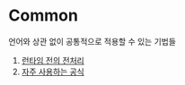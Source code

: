 # Common

언어와 상관 없이 공통적으로 적용할 수 있는 기법들

1. [런타임 전의 전처리](./precomputation.md)
2. [자주 사용하는 공식](./formula.md)
